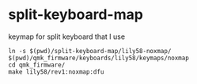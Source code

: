 # split-keyboard-map
keymap for split keyboard that I use

```
ln -s $(pwd)/split-keyboard-map/lily58-noxmap/ $(pwd)/qmk_firmware/keyboards/lily58/keymaps/noxmap
cd qmk_firmware/
make lily58/rev1:noxmap:dfu
```
